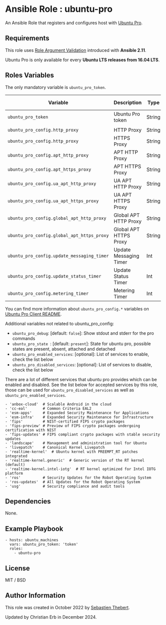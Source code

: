 # Ansible Role : ubuntu-pro

An Ansible Role that registers and configures host with [Ubuntu Pro](https://ubuntu.com/pro).

## Requirements

This role uses [Role Argument Validation](https://docs.ansible.com/ansible/latest/user_guide/playbooks_reuse_roles.html#role-argument-validation) introduced with **Ansible 2.11**.

Ubuntu Pro is only available for every **Ubuntu LTS releases from 16.04 LTS**.

## Roles Variables

The only mandatory variable is `ubuntu_pro_token`.

| Variable                                   | Description                      | Type   | Mandatory | Default Value |
|--------------------------------------------|----------------------------------|--------|-----------|---------------|
| `ubuntu_pro_token`                         | Ubuntu Pro token                 | String | YES       | None          |
||||||
| `ubuntu_pro_config.http_proxy`             | HTTP Proxy                       | String | NO        | None          |
| `ubuntu_pro_config.http_proxy`             | HTTPS Proxy                      | String | NO        | None          |
| `ubuntu_pro_config.apt_http_proxy`         | APT HTTP Proxy                   | String | NO        | None          |
| `ubuntu_pro_config.apt_https_proxy`        | APT HTTPS Proxy                  | String | NO        | None          |
| `ubuntu_pro_config.ua_apt_http_proxy`      | UA APT HTTP Proxy                | String | NO        | None          |
| `ubuntu_pro_config.ua_apt_https_proxy`     | UA APT HTTPS Proxy               | String | NO        | None          |
| `ubuntu_pro_config.global_apt_http_proxy`  | Global APT HTTP Proxy            | String | NO        | None          |
| `ubuntu_pro_config.global_apt_https_proxy` | Global APT HTTPS Proxy           | String | NO        | None          |
| `ubuntu_pro_config.update_messaging_timer` | Update Messaging Timer           | Int    | NO        | `21600`       |
| `ubuntu_pro_config.update_status_timer`    | Update Status Timer              | Int    | NO        | `43200`       |
| `ubuntu_pro_config.metering_timer`         | Metering Timer                   | Int    | NO        | `43200`       |

You can find more information about `ubuntu_pro_config.*` variables on [Ubuntu Pro Client README](https://github.com/canonical/ubuntu-advantage-client#readme).

Additional variables not related to ubuntu_pro_config:

- `ubuntu_pro_debug`: [default: `false`]: Show stdout and stderr for the pro commands
- `ubuntu_pro_state `: [default: `present`]: State for ubuntu pro, possible states are present, absent, attached and detached
- `ubuntu_pro_enabled_services`: [optional]: List of services to enable, check the list below
- `ubuntu_pro_disabled_services`: [optional]: List of services to disable, check the list below

There are a lot of different services that ubuntu pro provides which can be enabled and disabled. See the list below for accepted services by this role, those can be used for `ubuntu_pro_disabled_services` as well as `ubuntu_pro_enabled_services`.

```
- 'anbox-cloud'  # Scalable Android in the cloud
- 'cc-eal'       # Common Criteria EAL2
- 'esm-apps'     # Expanded Security Maintenance for Applications
- 'esm-infra'    # Expanded Security Maintenance for Infrastructure
- 'fips'         # NIST-certified FIPS crypto packages
- 'fips-preview' # Preview of FIPS crypto packages undergoing certification with NIST
- 'fips-updates' # FIPS compliant crypto packages with stable security updates
- 'landscape'    # Management and administration tool for Ubuntu
- 'livepatch'    # Canonical Kernel Livepatch
- 'realtime-kernel'  # Ubuntu kernel with PREEMPT_RT patches integrated
- 'realtime-kernel.generic'  # Generic version of the RT kernel (default)
- 'realtime-kernel.intel-iotg'  # RT kernel optimized for Intel IOTG platform
- 'ros'          # Security Updates for the Robot Operating System
- 'ros-updates'  # All Updates for the Robot Operating System
- 'usg'          # Security compliance and audit tools
```
## Dependencies

None.

## Example Playbook
```
- hosts: ubuntu_machines
  vars: ubuntu_pro_token: 'token'
  roles:
    - ubuntu-pro

```

## License

MIT / BSD

## Author Information

This role was created in October 2022 by [Sebastien Thebert](https://github.com/sebthebert).

Updated by Christian Erb in December 2024.
